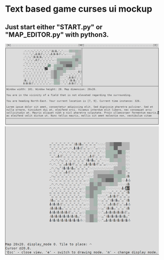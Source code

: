 # Text based game curses ui mockup
## Just start either "START.py" or "MAP_EDITOR.py" with python3.

![game](doc/images/Game.png "game")
![editor](doc/images/Map_editor.png "editor")
